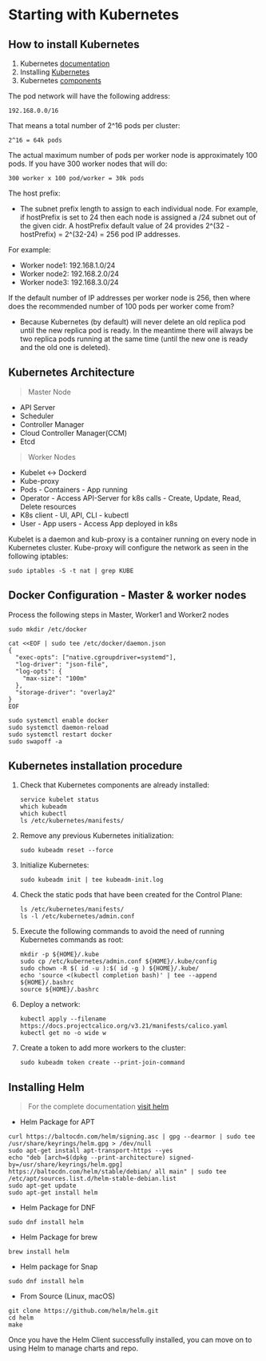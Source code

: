# Starting with Kubernetes

## How to install Kubernetes

1. Kubernetes [documentation](https://kubernetes.io/docs/home/)
2. Installing [Kubernetes](https://kubernetes.io/docs/tasks/tools/)
3. Kubernetes [components](https://kubernetes.io/docs/concepts/overview/components/)

The pod network will have the following address:
```
192.168.0.0/16
```
That means a total number of 2^16 pods per cluster:
```
2^16 = 64k pods
```
The actual maximum number of pods per worker node is approximately 100 pods.
If you have 300 worker nodes that will do:
```
300 worker x 100 pod/worker = 30k pods
```
The host prefix:
* The subnet prefix length to assign to each individual node. For example, if hostPrefix is set to 24 then each node is assigned a /24 subnet out of the given cidr. A hostPrefix default value of 24 provides 2^(32 - hostPrefix) = 2^(32-24) = 256 pod IP addresses.

For example:
* Worker node1: 192.168.1.0/24
* Worker node2: 192.168.2.0/24
* Worker node3: 192.168.3.0/24

If the default number of IP addresses per worker node is 256, then where does the recommended number of 100 pods per worker come from?
* Because Kubernetes (by default) will never delete an old replica pod until the new replica pod is ready. In the meantime there will always be two replica pods running at the same time (until the new one is ready and the old one is deleted).


## Kubernetes Architecture

> Master Node
- API Server
- Scheduler
- Controller Manager
- Cloud Controller Manager(CCM)
- Etcd

> Worker Nodes
- Kubelet <-> Dockerd
- Kube-proxy
- Pods - Containers - App running
- Operator - Access API-Server for k8s calls - Create, Update, Read, Delete resources
- K8s client - UI, API, CLI - kubectl
- User - App users - Access App deployed in k8s

Kubelet is a daemon and kub-proxy is a container running on every node in Kubernetes cluster. 
Kube-proxy will configure the network as seen in the following iptables:
```
sudo iptables -S -t nat | grep KUBE
```

## Docker Configuration - Master & worker nodes

Process the following steps in Master, Worker1 and Worker2 nodes

```
sudo mkdir /etc/docker
```

```
cat <<EOF | sudo tee /etc/docker/daemon.json
{
  "exec-opts": ["native.cgroupdriver=systemd"],
  "log-driver": "json-file",
  "log-opts": {
	"max-size": "100m"
  },
  "storage-driver": "overlay2"
}
EOF
```

```
sudo systemctl enable docker
sudo systemctl daemon-reload
sudo systemctl restart docker
sudo swapoff -a
```


## Kubernetes installation procedure
1. Check that Kubernetes components are already installed:
    ```
    service kubelet status
    which kubeadm
    which kubectl
    ls /etc/kubernetes/manifests/
    ```

2. Remove any previous Kubernetes initialization:    
    ```
    sudo kubeadm reset --force
    ```

3. Initialize Kubernetes:

    ```   
    sudo kubeadm init | tee kubeadm-init.log
    ```

4. Check the static pods that have been created for the Control Plane:
    ```    
    ls /etc/kubernetes/manifests/
    ls -l /etc/kubernetes/admin.conf
    ```

5. Execute the following commands to avoid the need of running Kubernetes commands as root:
    ```
    mkdir -p ${HOME}/.kube
    sudo cp /etc/kubernetes/admin.conf ${HOME}/.kube/config
    sudo chown -R $( id -u ):$( id -g ) ${HOME}/.kube/
    echo 'source <(kubectl completion bash)' | tee --append ${HOME}/.bashrc
    source ${HOME}/.bashrc
    ```

6. Deploy a network:    
    ```
    kubectl apply --filename https://docs.projectcalico.org/v3.21/manifests/calico.yaml
    kubectl get no -o wide w 
    ```

7. Create a token to add more workers to the cluster:    
    ```
    sudo kubeadm token create --print-join-command
    ```


## Installing Helm

> For the complete documentation [visit helm](https://helm.sh/docs/intro/install/)

- Helm Package for APT
```
curl https://baltocdn.com/helm/signing.asc | gpg --dearmor | sudo tee /usr/share/keyrings/helm.gpg > /dev/null
sudo apt-get install apt-transport-https --yes
echo "deb [arch=$(dpkg --print-architecture) signed-by=/usr/share/keyrings/helm.gpg] https://baltocdn.com/helm/stable/debian/ all main" | sudo tee /etc/apt/sources.list.d/helm-stable-debian.list
sudo apt-get update
sudo apt-get install helm
```

- Helm Package for DNF
```
sudo dnf install helm
```

- Helm Package for brew
```
brew install helm
```

- Helm package for Snap
```
sudo dnf install helm
```

- From Source (Linux, macOS)
```
git clone https://github.com/helm/helm.git
cd helm
make
```

Once you have the Helm Client successfully installed, you can move on to using Helm to manage charts and repo.